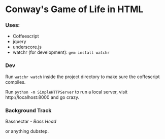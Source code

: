 # Conway's Game of Life in HTML 

### Uses:

* Coffeescript
* jquery
* underscore.js
* watchr (for development): `gem install watchr`

### Dev

Run `watchr watch` inside the project directory to make sure the coffescript
compiles.

Run `python -m SimpleHTTPServer` to run a local server, visit
http://localhost:8000 and go crazy.

### Background Track

Bassnectar - *Bass Head*

or anything dubstep.
